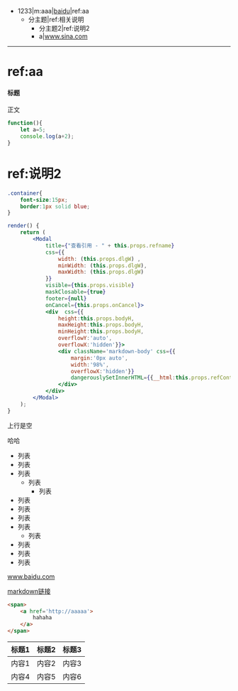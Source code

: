 - 1233|m:aaa|[baidu](www.baidu.com)|ref:aa
	- 分主题|ref:相关说明
		- 分主题2|ref:说明2
		- a|www.sina.com



	

***

# ref:aa
#### 标题
正文

```js
function(){
	let a=5;
	console.log(a+2);
}
```

# ref:说明2
```css
.container{
	font-size:15px;
	border:1px solid blue;
}
```

```jsx
render() {
    return (
        <Modal
            title={"查看引用 - " + this.props.refname}
            css={{
                width: (this.props.dlgW) ,
                minWidth: (this.props.dlgW),
                maxWidth: (this.props.dlgW)
            }}
            visible={this.props.visible}
            maskClosable={true}
            footer={null}
            onCancel={this.props.onCancel}>
            <div  css={{
                height:this.props.bodyH,
                maxHeight:this.props.bodyH,
                minHeight:this.props.bodyH,
                overflowY:'auto',
                overflowX:'hidden'}}>
                <div className='markdown-body' css={{
                    margin:'0px auto',
                    width:'98%',
                    overflowX:'hidden'}}
                    dangerouslySetInnerHTML={{__html:this.props.refCont}}>
                </div>
            </div>
        </Modal>
    );
}
```

上行是空

哈哈

- 列表
- 列表
- 列表
	- 列表
		- 列表
- 列表
- 列表
- 列表
- 列表
	- 列表
- 列表
- 列表
- 列表

www.baidu.com

[markdown链接](www.sina.com)

```html
<span>
	<a href='http://aaaaa'>
		hahaha
	</a>
</span>

```


|标题1|标题2|标题3|
|-|-|-|
|内容1|内容2|内容3|
|内容4|内容5|内容6|